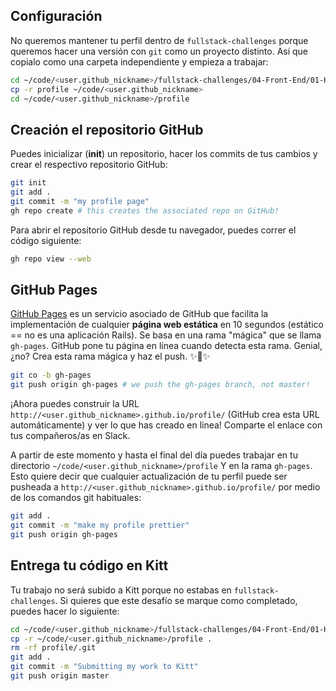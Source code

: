 ## Configuración

No queremos mantener tu perfil dentro de `fullstack-challenges`  porque queremos hacer una versión con `git` como un proyecto distinto. Así que copialo como una carpeta independiente y empieza a trabajar:

```bash
cd ~/code/<user.github_nickname>/fullstack-challenges/04-Front-End/01-HTML-and-CSS/04-Responsive-profile
cp -r profile ~/code/<user.github_nickname>
cd ~/code/<user.github_nickname>/profile
```

## Creación el repositorio GitHub

Puedes inicializar (**init**) un repositorio, hacer los commits de tus cambios y crear el respectivo repositorio GitHub:

```bash
git init
git add .
git commit -m "my profile page"
gh repo create # this creates the associated repo on GitHub!
```

Para abrir el repositorio GitHub desde tu navegador, puedes correr el código siguiente:

```bash
gh repo view --web
```

## GitHub Pages

[GitHub Pages](https://pages.github.com/) es un servicio asociado de GitHub que facilita la implementación de cualquier **página web estática** en 10 segundos  (estático == no es una aplicación Rails). Se basa en una rama "mágica" que se llama `gh-pages`. GitHub pone tu página en línea cuando  detecta esta rama. Genial, ¿no? Crea esta rama mágica y haz el push. ✨🌿✨

```bash
git co -b gh-pages
git push origin gh-pages # we push the gh-pages branch, not master!
```

¡Ahora puedes construir la URL `http://<user.github_nickname>.github.io/profile/` (GitHub crea esta URL automáticamente) y ver lo que has creado en linea! Comparte el enlace con tus compañeros/as en Slack.

A partir de este momento y hasta el final del día puedes trabajar en tu directorio `~/code/<user.github_nickname>/profile` Y en la rama `gh-pages`. Esto quiere decir que cualquier actualización de tu perfil puede ser pusheada a `http://<user.github_nickname>.github.io/profile/` por medio de los comandos git habituales:

```bash
git add .
git commit -m "make my profile prettier"
git push origin gh-pages
```

## Entrega tu código en Kitt

Tu trabajo no será subido a Kitt porque no estabas en `fullstack-challenges`. Si quieres que este desafío se marque como completado, puedes hacer lo siguiente:

```bash
cd ~/code/<user.github_nickname>/fullstack-challenges/04-Front-End/01-HTML-and-CSS/05-Push-on-Github-Pages
cp -r ~/code/<user.github_nickname>/profile .
rm -rf profile/.git
git add .
git commit -m "Submitting my work to Kitt"
git push origin master

```
